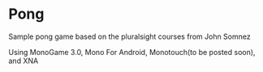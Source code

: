 Pong
====

Sample pong game based on the pluralsight courses from John Somnez

Using MonoGame 3.0, Mono For Android, Monotouch(to be posted soon), and XNA
